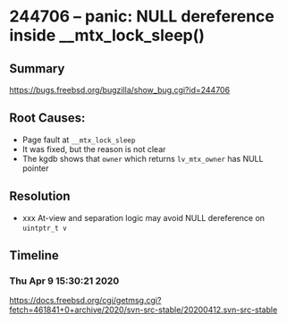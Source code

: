 # 244706 – panic: NULL dereference inside __mtx_lock_sleep()

## Summary

https://bugs.freebsd.org/bugzilla/show_bug.cgi?id=244706

## Root Causes:

* Page fault at `__mtx_lock_sleep`
* It was fixed, but the reason is not clear
* The kgdb shows that `owner` which returns `lv_mtx_owner` has NULL pointer

## Resolution

* xxx At-view and separation logic may avoid NULL dereference on `uintptr_t v`

## Timeline

### Thu Apr  9 15:30:21 2020

https://docs.freebsd.org/cgi/getmsg.cgi?fetch=461841+0+archive/2020/svn-src-stable/20200412.svn-src-stable
